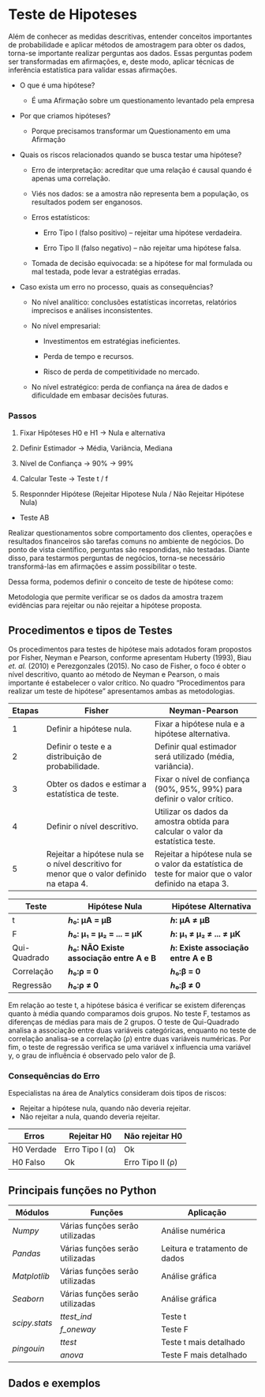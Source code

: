 
# Teste de Hipoteses

<p>
        Além de conhecer as medidas descritivas, entender conceitos importantes de probabilidade e aplicar métodos de amostragem para obter os dados, torna-se importante realizar perguntas aos dados. Essas perguntas podem ser transformadas em afirmações, e, deste modo, aplicar técnicas de inferência estatística para validar essas afirmações.
      </p>


- O que é uma hipótese?
    - É uma Afirmação sobre um questionamento levantado pela empresa
       
- Por que criamos hipóteses?
    - Porque precisamos transformar um Questionamento em uma Afirmação
           
          
- Quais os riscos relacionados quando se busca testar uma hipótese?
    - Erro de interpretação: acreditar que uma relação é causal quando é apenas uma correlação.

    - Viés nos dados: se a amostra não representa bem a população, os resultados podem ser enganosos.

    - Erros estatísticos:

        - Erro Tipo I (falso positivo) – rejeitar uma hipótese verdadeira.

        - Erro Tipo II (falso negativo) – não rejeitar uma hipótese falsa.

    - Tomada de decisão equivocada: se a hipótese for mal formulada ou mal testada, pode levar a estratégias erradas.
           
- Caso exista um erro no processo, quais as consequências?
    - No nível analítico: conclusões estatísticas incorretas, relatórios imprecisos e análises inconsistentes.

    - No nível empresarial:

        - Investimentos em estratégias ineficientes.

        - Perda de tempo e recursos.

        - Risco de perda de competitividade no mercado.

    - No nível estratégico: perda de confiança na área de dados e dificuldade em embasar decisões futuras.

### Passos

1. Fixar Hipóteses H0 e H1 -> Nula e alternativa

2. Definir Estimador -> Média, Variância, Mediana

3. Nível de Confiança -> 90% -> 99%

4. Calcular Teste -> Teste t / f

5. Responnder Hipótese (Rejeitar Hipotese Nula / Não Rejeitar Hipótese Nula)


- Teste AB


<p>
        Realizar questionamentos sobre comportamento dos clientes, operações e resultados financeiros são tarefas comuns no ambiente de negócios. Do ponto de vista científico, perguntas são respondidas, não testadas. Diante disso, para testarmos perguntas de negócios, torna-se necessário transformá-las em afirmações e assim possibilitar o teste.
      </p>

<p>
        Dessa forma, podemos definir o conceito de teste de hipótese como:
      </p>
<p>
          Metodologia que permite verificar se os dados da amostra trazem evidências para rejeitar ou não rejeitar a hipótese proposta.
        </p>

## Procedimentos e tipos de Testes

<p>
        Os procedimentos para testes de hipótese mais adotados foram propostos por Fisher, Neyman e Pearson, conforme apresentam Huberty (1993), Biau <i>et. al.</i> (2010) e Perezgonzales (2015). No caso de Fisher, o foco é obter o nível descritivo, quanto ao método de Neyman e Pearson, o mais importante é estabelecer o valor crítico. No quadro “Procedimentos para realizar um teste de hipótese” apresentamos ambas as metodologias.
      </p>

<table class="on-table on-table-primary">
          <thead>
            <tr>
              <th>Etapas</th>
              <th>Fisher</th>
              <th>Neyman-Pearson</th>
            </tr>
          </thead>
          <tbody>
            <tr>
              <td>
                1
              </td>
              <td>
                Definir a hipótese nula.
              </td>
              <td>
                Fixar a hipótese nula e a hipótese alternativa.
              </td>
            </tr>
            <tr>
              <td>
                2
              </td>
              <td>
                Definir o teste e a distribuição de probabilidade.
              </td>
              <td>
                Definir qual estimador será utilizado (média, variância).
              </td>
            </tr>
            <tr>
              <td>
                3
              </td>
              <td>
                Obter os dados e estimar a estatística de teste.
              </td>
              <td>
                Fixar o nível de confiança (90%, 95%, 99%) para definir o valor crítico.
              </td>
            </tr>
            <tr>
              <td>
                4
              </td>
              <td>
                Definir o nível descritivo.
              </td>
              <td>
                Utilizar os dados da amostra obtida para calcular o valor da estatística teste.
              </td>
            </tr>
            <tr>
              <td>
                5
              </td>
              <td>
                Rejeitar a hipótese nula se o nível descritivo for menor que o valor definido na etapa 4.
              </td>
              <td>
                Rejeitar a hipótese nula se o valor da estatística de teste for maior que o valor definido na etapa 3.
              </td>
            </tr>
          </tbody>
</table>

<table class="on-table on-table-primary">
          <thead>
            <tr>
              <th>Teste</th>
              <th>Hipótese Nula</th>
              <th>Hipótese Alternativa</th>
            </tr>
          </thead>
          <tbody>
            <tr>
              <td>
                t
              </td>
              <td>
                <b>ℎ₀: μA = μB</b>
              </td>
              <td>
                <b>ℎ: μA ≠ μB </b>
              </td>
            </tr>
            <tr>
              <td>
                F
              </td>
              <td>
                <b>ℎ₀: μ₁ = μ₂ = ... = μK </b>
              </td>
              <td>
                <b>ℎ: μ₁ ≠ μ₂ ≠ ... ≠ μK</b>
              </td>
            </tr>
            <tr>
              <td>
                Qui-Quadrado
              </td>
              <td>
                <b>ℎ₀: NÃO Existe associação entre A e B</b>
              </td>
              <td>
                <b>ℎ: Existe associação entre A e B</b>
              </td>
            </tr>
            <tr>
              <td>
                Correlação
              </td>
              <td>
                <b>ℎ₀:ρ  = 0</b>
              </td>
              <td>
                <b>ℎ₀:β = 0</b>
              </td>
            </tr>
            <tr>
              <td>
                Regressão
              </td>
              <td>
                <b>ℎ₀:ρ ≠ 0</b>
              </td>
              <td>
                <b>ℎ₀:β ≠ 0 </b>
              </td>
            </tr>
          </tbody>
</table>

<p>
        Em relação ao teste t, a hipótese básica é verificar se existem diferenças quanto à média quando comparamos dois grupos. No teste F, testamos as diferenças de médias para mais de 2 grupos. O teste de Qui-Quadrado analisa a associação entre duas variáveis categóricas, enquanto no teste de correlação analisa-se a correlação (ρ) entre duas variáveis numéricas. Por fim, o teste de regressão verifica se uma variável x influencia uma variável y, o grau de influência é observado pelo valor de β.
      </p>


### Consequências do Erro

Especialistas na área de Analytics consideram dois tipos de riscos:
    
- Rejeitar a hipótese nula, quando não deveria rejeitar.
- Não rejeitar a nula, quando deveria rejeitar.
         
<table class="on-table on-table-primary">
          <thead>
            <tr>
              <th>Erros</th>
              <th>Rejeitar H0</th>
              <th>Não rejeitar H0</th>
            </tr>
          </thead>
          <tbody>
            <tr>
              <td>
                H0 Verdade
              </td>
              <td>
                Erro Tipo I (α)
              </td>
              <td>
                Ok
              </td>
            </tr>
            <tr>
              <td>
                H0 Falso
              </td>
              <td>
                Ok
              </td>
              <td>
                Erro Tipo II (ρ)
              </td>
            </tr>
          </tbody>
</table>


## Principais funções no Python

<table class="on-table on-table-primary">
          <thead>
            <tr>
              <th>Módulos</th>
              <th>Funções</th>
              <th>Aplicação</th>
            </tr>
          </thead>
          <tbody>
            <tr>
              <td>
                <i>Numpy</i>
              </td>
              <td>
                Várias funções serão utilizadas
              </td>
              <td>
                Análise numérica
              </td>
            </tr>
            <tr>
              <td>
                <i>Pandas</i>
              </td>
              <td>
                Várias funções serão utilizadas
              </td>
              <td>
                Leitura e tratamento de dados
              </td>
            </tr>
            <tr>
              <td>
                <i>Matplotlib</i>
              </td>
              <td>
                Várias funções serão utilizadas
              </td>
              <td>
                Análise gráfica
              </td>
            </tr>
            <tr>
              <td>
                <i>Seaborn</i>
              </td>
              <td>
                Várias funções serão utilizadas
              </td>
              <td>
                Análise gráfica
              </td>
            </tr>
            <tr>
              <td rowspan="2"><i>scipy.stats</i>
              </td>
              <td>
                <i>ttest_ind</i>
              </td>
              <td>
                Teste t
              </td>
            </tr>
            <tr>
              <td>
                <i>f_oneway</i>
              </td>
              <td>
                Teste F
              </td>
            </tr>
            <tr>
              <td rowspan="2"><i>pingouin</i>
              </td>
              <td>
                <i>ttest</i>
              </td>
              <td>
                Teste t mais detalhado
              </td>
            </tr>
            <tr>
              <td>
                <i>anova</i>
              </td>
              <td>
                Teste F mais detalhado
              </td>
            </tr>
          </tbody>
</table>

## Dados e exemplos

